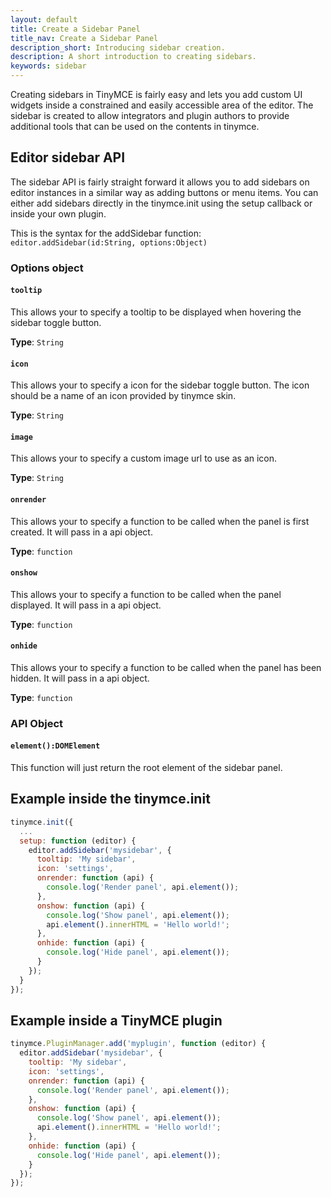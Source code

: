 ```yaml
---
layout: default
title: Create a Sidebar Panel
title_nav: Create a Sidebar Panel
description_short: Introducing sidebar creation.
description: A short introduction to creating sidebars.
keywords: sidebar
---
```


Creating sidebars in TinyMCE is fairly easy and lets you add custom UI widgets inside a constrained and easily accessible area of the editor. The sidebar is created to allow integrators and plugin authors to provide additional tools that can be used on the contents in tinymce.

## Editor sidebar API

The sidebar API is fairly straight forward it allows you to add sidebars on editor instances in a similar way as adding buttons or menu items. You can either add sidebars directly in the tinymce.init using the setup callback or inside your own plugin.

This is the syntax for the addSidebar function: `editor.addSidebar(id:String, options:Object)`

### Options object

#### `tooltip`

This allows your to specify a tooltip to be displayed when hovering the sidebar toggle button.

**Type**: `String`

#### `icon`

This allows your to specify a icon for the sidebar toggle button. The icon should be a name of an icon provided by tinymce skin.

**Type**: `String`

#### `image`

This allows your to specify a custom image url to use as an icon.

**Type**: `String`

#### `onrender`

This allows your to specify a function to be called when the panel is first created. It will pass in a api object.

**Type**: `function`

#### `onshow`

This allows your to specify a function to be called when the panel displayed. It will pass in a api object.

**Type**: `function`

#### `onhide`

This allows your to specify a function to be called when the panel has been hidden. It will pass in a api object.

**Type**: `function`

### API Object

#### `element():DOMElement`

This function will just return the root element of the sidebar panel.

## Example inside the tinymce.init

```js
tinymce.init({
  ...
  setup: function (editor) {
    editor.addSidebar('mysidebar', {
      tooltip: 'My sidebar',
      icon: 'settings',
      onrender: function (api) {
        console.log('Render panel', api.element());
      },
      onshow: function (api) {
        console.log('Show panel', api.element());
        api.element().innerHTML = 'Hello world!';
      },
      onhide: function (api) {
        console.log('Hide panel', api.element());
      }
    });
  }
});
```

## Example inside a TinyMCE plugin

```js
tinymce.PluginManager.add('myplugin', function (editor) {
  editor.addSidebar('mysidebar', {
    tooltip: 'My sidebar',
    icon: 'settings',
    onrender: function (api) {
      console.log('Render panel', api.element());
    },
    onshow: function (api) {
      console.log('Show panel', api.element());
      api.element().innerHTML = 'Hello world!';
    },
    onhide: function (api) {
      console.log('Hide panel', api.element());
    }
  });
});
```
